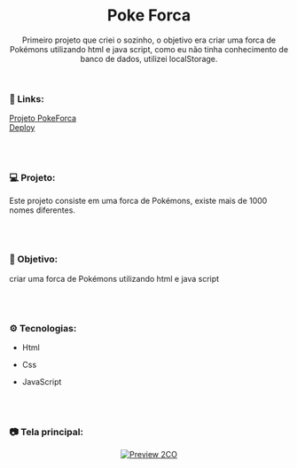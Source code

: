 <h1 align="center">Poke Forca</h1>
<p align="center">Primeiro projeto que criei o sozinho, o objetivo era criar uma forca de Pokémons utilizando html e java script, como eu não tinha conhecimento de banco de dados, utilizei localStorage.</p> <br />

### 🔗 Links:
<a href="https://github.com/LucasTKP/PokeForcaa">Projeto PokeForca</a></br>
<a href="https://poke-forcaa.vercel.app/">Deploy</a></br>

</br>
</br>

### 💻 Projeto:

Este projeto consiste em uma forca de Pokémons, existe mais de 1000 nomes diferentes.

<br /> <br />

### 🎯 Objetivo:

criar uma forca de Pokémons utilizando html e java script

<br /> <br />

### ⚙️ Tecnologias:

- Html
- Css
- JavaScript

  <br /> <br />

### 📷 Tela principal:
<div align="center">
  <a href="https://projectdoctorcare.vercel.app/">
    <img src="/img/imageProject.png" alt="Preview 2CO">
  </a>
</div>

<br />
